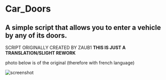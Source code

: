 # Car_Doors
## A simple script that allows you to enter a vehicle by any of its doors.

SCRIPT ORIGINALLY CREATED BY ZAUB1 **THIS IS JUST A TRANSLATION/SLIGHT REWORK**

photo below is of the original (therefore with french language)

![screenshot](https://i.imgur.com/jyRBDJy.jpg)
